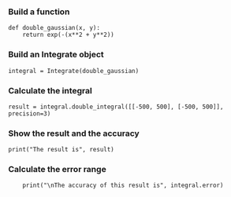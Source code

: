 ### Build a function
```
def double_gaussian(x, y):
    return exp(-(x**2 + y**2))
```

### Build an Integrate object
```
integral = Integrate(double_gaussian)
```

### Calculate the integral
```
result = integral.double_integral([[-500, 500], [-500, 500]], precision=3)
```

### Show the result and the accuracy
```
print("The result is", result)
```

### Calculate the error range
```
    print("\nThe accuracy of this result is", integral.error)
```